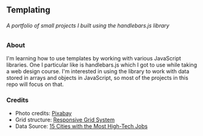 ## Templating
###### A portfolio of small projects I built using the handlebars.js library

### About
I'm learning how to use templates by working with various JavaScript libraries. One I particular like is handlebars.js which I got to use while taking a web design course. I'm interested in using the library to work with data stored in arrays and objects in JavaScript, so most of the projects in this repo will focus on that.

### Credits
* Photo credits: [Pixabay](http://www.pixabay.com)
* Grid structure: [Responsive Grid System](http://responsivegridsystem.com)
* Data Source: [15 Cities with the Most High-Tech Jobs](http://247wallst.com/special-report/2015/03/13/15-cities-with-the-most-high-tech-jobs/6/)
